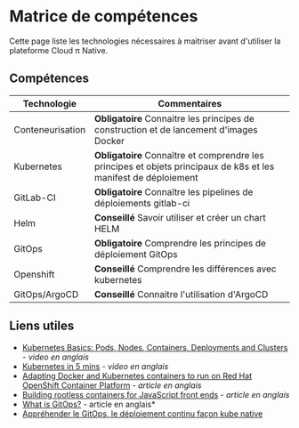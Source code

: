 # Matrice de compétences

Cette page liste les technologies nécessaires à maitriser avant d'utiliser la plateforme Cloud π Native.

## Compétences

| Technologie      | Commentaires                                                                                                     |
| ---------------- | ---------------------------------------------------------------------------------------------------------------- |
| Conteneurisation | **Obligatoire** Connaitre les principes de construction et de lancement d'images Docker                          |
| Kubernetes       | **Obligatoire** Connaître et comprendre les principes et objets principaux de k8s et les manifest de déploiement |
| GitLab-CI        | **Obligatoire** Connaître les pipelines de déploiements gitlab-ci                                                |
| Helm             | **Conseillé** Savoir utiliser et créer un chart HELM                                                             |
| GitOps           | **Obligatoire** Comprendre les principes de déploiement GitOps                                                   |
| Openshift        | **Conseillé** Comprendre les différences avec kubernetes                                                         |
| GitOps/ArgoCD    | **Conseillé** Connaitre l'utilisation d'ArgoCD                                                                   |


## Liens utiles 

- [Kubernetes Basics: Pods, Nodes, Containers, Deployments and Clusters](https://www.youtube.com/watch?v=B_X4l4HSgtc) - *video en anglais*
- [Kubernetes in 5 mins](https://www.youtube.com/watch?v=PH-2FfFD2PU) - *video en anglais*
- [Adapting Docker and Kubernetes containers to run on Red Hat OpenShift Container Platform](https://developers.redhat.com/blog/2020/10/26/adapting-docker-and-kubernetes-containers-to-run-on-red-hat-openshift-container-platform#) - *article en anglais*
- [Building rootless containers for JavaScript front ends](https://developers.redhat.com/blog/2021/03/04/building-rootless-containers-for-javascript-front-ends#) - *article en anglais*
- [What is GitOps?](https://about.gitlab.com/topics/gitops/) - article en anglais*
- [Appréhender le GitOps, le déploiement continu façon kube native](https://blog.wescale.fr/appr%C3%A9hender-le-gitops-le-d%C3%A9ploiement-continu-fa%C3%A7on-kube-native)